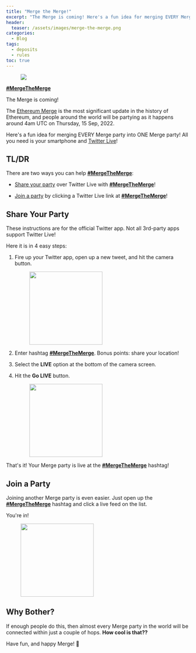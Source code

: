 ```yaml
---
title: "Merge the Merge!"
excerpt: "The Merge is coming! Here's a fun idea for merging EVERY Merge party into ONE Merge party!"
header:
  teaser: /assets/images/merge-the-merge.png
categories:
  - Blog
tags:
  - deposits
  - rules
toc: true
---
```


<figure class="align-left" style="margin-top: 10px; margin-bottom: 10px; width: 150px;">
    <img src="{{ site.url }}{{ site.baseurl }}/assets/images/merge-the-merge.png">
</figure>

[**#MergeTheMerge**](https://twitter.com/hashtag/MergeTheMerge)

The Merge is coming! 

The [Ethereum Merge](https://ethereum.org/en/upgrades/merge/) is the most significant update in the history of Ethereum, and people around the world will be partying as it happens around 4am UTC on Thursday, 15 Sep, 2022.

Here's a fun idea for merging EVERY Merge party into ONE Merge party! All you need is your smartphone and [Twitter Live](https://help.twitter.com/en/using-twitter/twitter-live)!

## TL/DR

There are two ways you can help [**#MergeTheMerge**](https://twitter.com/hashtag/MergeTheMerge): 

* [Share your party](#share-your-party) over Twitter Live with [**#MergeTheMerge**](https://twitter.com/hashtag/MergeTheMerge)!

* [Join a party](#join-a-party) by clicking a Twitter Live link at [**#MergeTheMerge**](https://twitter.com/hashtag/MergeTheMerge)!

## Share Your Party

These instructions are for the official Twitter app. Not all 3rd-party apps support Twitter Live!

Here it is in 4 easy steps:

1. Fire up your Twitter app, open up a new tweet, and hit the camera button.

    <figure>
      <a href="{{ site.url }}{{ site.baseurl }}/assets/images/share-your-party-1.png"><img src="{{ site.url }}{{ site.baseurl }}/assets/images/share-your-party-1.png" class="shadow" style="width: 200px;"></a>
    </figure>

1. Enter hashtag [**#MergeTheMerge**](https://twitter.com/hashtag/MergeTheMerge). Bonus points: share your location!

1. Select the **LIVE** option at the bottom of the camera screen.

1. Hit the **Go LIVE** button.

    <figure>
      <a href="{{ site.url }}{{ site.baseurl }}/assets/images/share-your-party-2.png"><img src="{{ site.url }}{{ site.baseurl }}/assets/images/share-your-party-2.png" class="shadow" style="width: 200px;"></a>
    </figure>

That's it! Your Merge party is live at the [**#MergeTheMerge**](https://twitter.com/hashtag/MergeTheMerge) hashtag!

## Join a Party

Joining another Merge party is even easier. Just open up the [**#MergeTheMerge**](https://twitter.com/hashtag/MergeTheMerge) hashtag and click a live feed on the list. 

You're in!

<figure>
  <a href="{{ site.url }}{{ site.baseurl }}/assets/images/join-a-party.png"><img src="{{ site.url }}{{ site.baseurl }}/assets/images/join-a-party.png" class="shadow" style="width: 200px;"></a>
</figure>

## Why Bother?

If enough people do this, then almost every Merge party in the world will be connected within just a couple of hops. **How cool is that??**

Have fun, and happy Merge! 🎉
